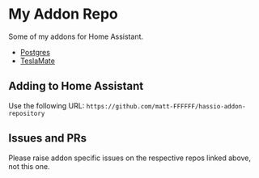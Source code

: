 # My Addon Repo

Some of my addons for Home Assistant.

* [Postgres](https://github.com/matt-FFFFFF/hassio-addon-postgres)
* [TeslaMate](https://github.com/matt-FFFFFF/hassio-addon-teslamate)

## Adding to Home Assistant

Use the following URL: ```https://github.com/matt-FFFFFF/hassio-addon-repository```

## Issues and PRs

Please raise addon specific issues on the respective repos linked above, not this one.
